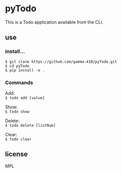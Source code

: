 # pyTodo
This is a Todo application available from the CLI.<br>
## use

### install...
```
$ git clone https://github.com/gamma-410/pyTodo.git  
$ cd pyTodo  
$ pip install -e .  
```

### Commands
Add:  
```$ todo add [value]```

Show:  
```$ todo show```  

Delete:  
```$ todo delete [listNum]```

Clear:  
```$ todo clear```

## license
MPL  
